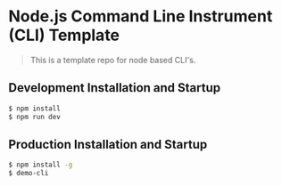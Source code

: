 # Node.js Command Line Instrument (CLI) Template

> This is a template repo for node based CLI's.

## Development Installation and Startup

``` bash
$ npm install
$ npm run dev
```

## Production Installation and Startup

``` bash
$ npm install -g
$ demo-cli
```